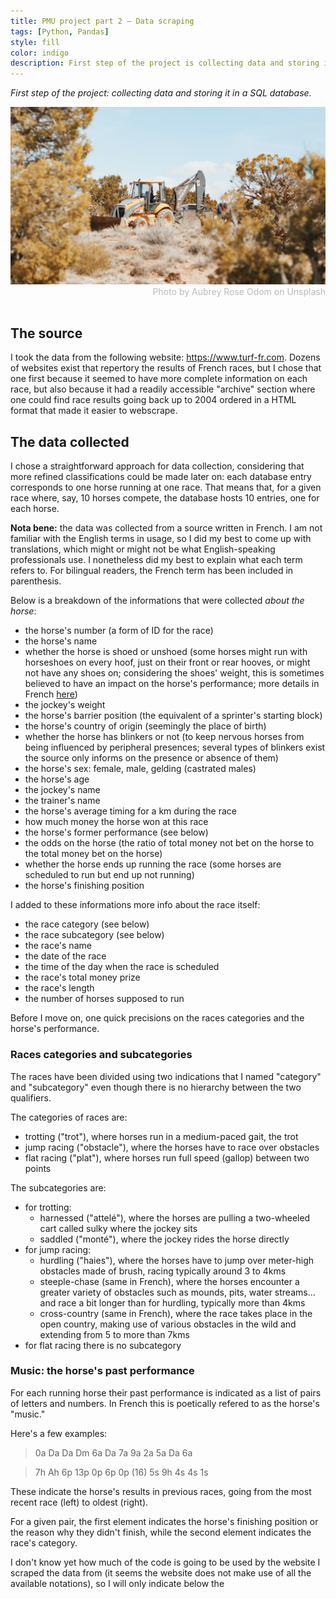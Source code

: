 ```yaml
---
title: PMU project part 2 — Data scraping
tags: [Python, Pandas]
style: fill
color: indigo
description: First step of the project is collecting data and storing it in a SQL database.
---
```


*First step of the project: collecting data and storing it in a SQL database.*

<script type="text/javascript"
        src="https://cdnjs.cloudflare.com/ajax/libs/mathjax/2.7.0/MathJax.js?config=TeX-AMS_CHTML"></script>

<img src="../images/digging.jpg">
<div style="color: #BABABA; text-align:right">Photo by Aubrey Rose Odom on Unsplash</div>
<br>

## The source

I took the data from the following website: https://www.turf-fr.com. Dozens of websites exist that repertory the results 
of French races, but I chose that one first because it seemed to have more complete information on each race, but also 
because it had a readily accessible "archive" section where one could find race results going back up to 2004 ordered 
in a HTML format that made it easier to webscrape.

## The data collected

I chose a straightforward approach for data collection, considering that more refined classifications could be made 
later on: each database entry corresponds to one horse running at one race. That means that, for a given race where, 
say, 10 horses compete, the database hosts 10 entries, one for each horse.  

**Nota bene:** the data was collected from a source written in French. I am not familiar with the English terms in 
usage, so I did my best to come up with translations, which might or might not be what English-speaking professionals 
use. I nonetheless did my best to explain what each term refers to. For bilingual readers, the French term has been included in parenthesis.

Below is a breakdown of the informations that were collected *about the horse*:
- the horse's number (a form of ID for the race)
- the horse's name
- whether the horse is shoed or unshoed (some horses might run with horseshoes on every hoof, just on their front or 
rear hooves, or might not have any shoes on; considering the shoes' weight, this is sometimes believed to have an 
impact on the horse's performance; more details in French <a href="https://hippique.blog-pmu.fr/2015/06/11/le-deferrage/">here</a>)
- the jockey's weight
- the horse's barrier position (the equivalent of a sprinter's starting block)
- the horse's country of origin (seemingly the place of birth)
- whether the horse has blinkers or not (to keep nervous horses from being influenced by peripheral presences;
several types of blinkers exist the source only informs on the presence or absence of them)
- the horse's sex: female, male, gelding (castrated males)
- the horse's age
- the jockey's name
- the trainer's name
- the horse's average timing for a km during the race
- how much money the horse won at this race
- the horse's former performance (see below)
- the odds on the horse (the ratio of total money not bet on the horse to the total money bet on the horse)
- whether the horse ends up running the race (some horses are scheduled to run but end up not running)
- the horse's finishing position

I added to these informations more info about the race itself:
- the race category (see below)
- the race subcategory (see below)
- the race's name
- the date of the race
- the time of the day when the race is scheduled
- the race's total money prize
- the race's length
- the number of horses supposed to run

Before I move on, one quick precisions on the races categories and the horse's performance.

### Races categories and subcategories

The races have been divided using two indications that I named "category" and "subcategory" even though there is no hierarchy between the two qualifiers. 

The categories of races are:
- trotting ("trot"), where horses run in a medium-paced gait, the trot
- jump racing ("obstacle"), where the horses have to race over obstacles
- flat racing ("plat"), where horses run full speed (gallop) between two points

The subcategories are:
- for trotting:
  - harnessed ("attelé"), where the horses are pulling a two-wheeled cart called sulky where the jockey sits
  - saddled ("monté"), where the jockey rides the horse directly
- for jump racing:
  - hurdling ("haies"), where the horses have to jump over meter-high obstacles made of brush, racing typically around 3 to 4kms
  - steeple-chase (same in French), where the horses encounter a greater variety of obstacles such as mounds, pits, water streams... and race a bit longer than for hurdling, typically more than 4kms
  - cross-country (same in French), where the race takes place in the open country, making use of various obstacles in the wild and extending from 5 to more than 7kms
- for flat racing there is no subcategory

### Music: the horse's past performance
For each running horse their past performance is indicated as a list of pairs of letters and numbers. In French this is
poetically refered to as the horse's "music."

Here's a few examples:
> 0a Da Da Dm 6a Da 7a 9a 2a 5a Da 6a

> 7h Ah 6p 13p 0p 6p 0p (16) 5s 9h 4s 4s 1s  

These indicate the horse's results in previous races, going from the most recent race (left) to oldest (right).

For a given pair, the first element indicates the horse's finishing position or the reason why they didn't finish, while the second element indicates the race's category.

I don't know yet how much of the code is going to be used by the website I scraped the data from (it seems the website does not make use of all the available notations), so I will only indicate below the 
